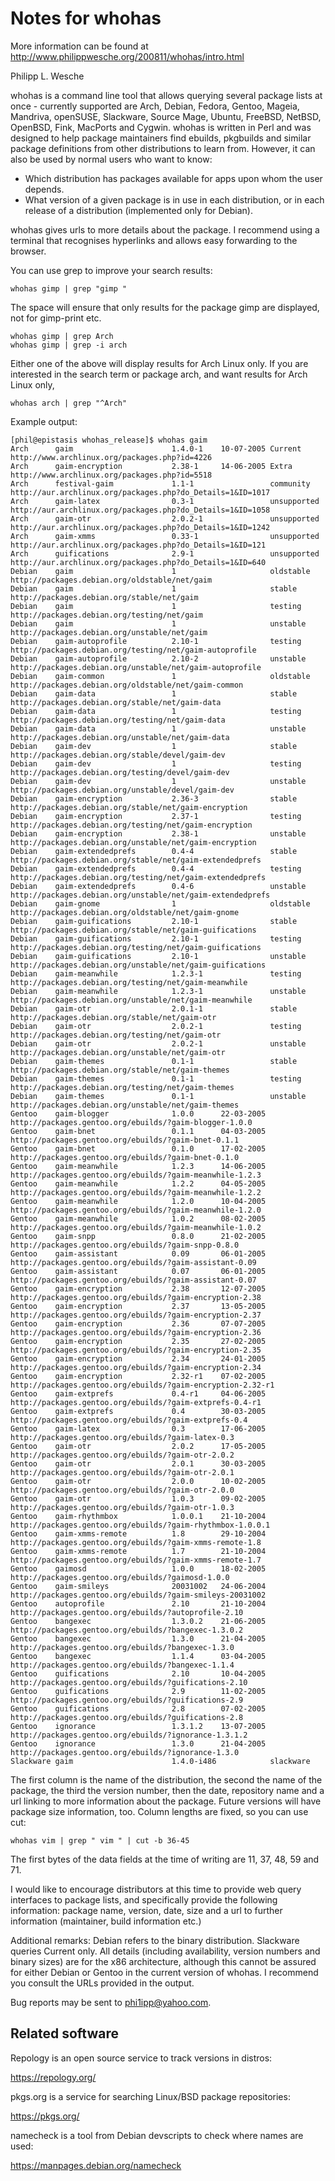 # Notes for whohas

More information can be found at http://www.philippwesche.org/200811/whohas/intro.html

Philipp L. Wesche

whohas is a command line tool that allows querying several package lists at once - currently supported are Arch, Debian, Fedora, Gentoo, Mageia, Mandriva, openSUSE, Slackware, Source Mage, Ubuntu, FreeBSD, NetBSD, OpenBSD, Fink, MacPorts and Cygwin. whohas is written in Perl and was designed to help package maintainers find ebuilds, pkgbuilds and similar package definitions from other distributions to learn from. However, it can also be used by normal users who want to know:
- Which distribution has packages available for apps upon whom the user depends.
- What version of a given package is in use in each distribution, or in each release of a distribution (implemented only for Debian).

whohas gives urls to more details about the package. I recommend using a terminal that recognises hyperlinks and allows easy forwarding to the browser.

You can use grep to improve your search results:
```
whohas gimp | grep "gimp "
```
The space will ensure that only results for the package gimp are displayed, not for gimp-print etc.
```
whohas gimp | grep Arch
whohas gimp | grep -i arch
```
Either one of the above will display results for Arch Linux only. If you are interested in the search term or package arch, and want results for Arch Linux only,
```
whohas arch | grep "^Arch"
```

Example output:
```
[phil@epistasis whohas_release]$ whohas gaim
Arch      gaim                      1.4.0-1    10-07-2005 Current     http://www.archlinux.org/packages.php?id=4226
Arch      gaim-encryption           2.38-1     14-06-2005 Extra       http://www.archlinux.org/packages.php?id=5518
Arch      festival-gaim             1.1-1                 community   http://aur.archlinux.org/packages.php?do_Details=1&ID=1017
Arch      gaim-latex                0.3-1                 unsupported http://aur.archlinux.org/packages.php?do_Details=1&ID=1058
Arch      gaim-otr                  2.0.2-1               unsupported http://aur.archlinux.org/packages.php?do_Details=1&ID=1242
Arch      gaim-xmms                 0.33-1                unsupported http://aur.archlinux.org/packages.php?do_Details=1&ID=121
Arch      guifications              2.9-1                 unsupported http://aur.archlinux.org/packages.php?do_Details=1&ID=640
Debian    gaim                      1                     oldstable   http://packages.debian.org/oldstable/net/gaim
Debian    gaim                      1                     stable      http://packages.debian.org/stable/net/gaim
Debian    gaim                      1                     testing     http://packages.debian.org/testing/net/gaim
Debian    gaim                      1                     unstable    http://packages.debian.org/unstable/net/gaim
Debian    gaim-autoprofile          2.10-1                testing     http://packages.debian.org/testing/net/gaim-autoprofile
Debian    gaim-autoprofile          2.10-2                unstable    http://packages.debian.org/unstable/net/gaim-autoprofile
Debian    gaim-common               1                     oldstable   http://packages.debian.org/oldstable/net/gaim-common
Debian    gaim-data                 1                     stable      http://packages.debian.org/stable/net/gaim-data
Debian    gaim-data                 1                     testing     http://packages.debian.org/testing/net/gaim-data
Debian    gaim-data                 1                     unstable    http://packages.debian.org/unstable/net/gaim-data
Debian    gaim-dev                  1                     stable      http://packages.debian.org/stable/devel/gaim-dev
Debian    gaim-dev                  1                     testing     http://packages.debian.org/testing/devel/gaim-dev
Debian    gaim-dev                  1                     unstable    http://packages.debian.org/unstable/devel/gaim-dev
Debian    gaim-encryption           2.36-3                stable      http://packages.debian.org/stable/net/gaim-encryption
Debian    gaim-encryption           2.37-1                testing     http://packages.debian.org/testing/net/gaim-encryption
Debian    gaim-encryption           2.38-1                unstable    http://packages.debian.org/unstable/net/gaim-encryption
Debian    gaim-extendedprefs        0.4-4                 stable      http://packages.debian.org/stable/net/gaim-extendedprefs
Debian    gaim-extendedprefs        0.4-4                 testing     http://packages.debian.org/testing/net/gaim-extendedprefs
Debian    gaim-extendedprefs        0.4-6                 unstable    http://packages.debian.org/unstable/net/gaim-extendedprefs
Debian    gaim-gnome                1                     oldstable   http://packages.debian.org/oldstable/net/gaim-gnome
Debian    gaim-guifications         2.10-1                stable      http://packages.debian.org/stable/net/gaim-guifications
Debian    gaim-guifications         2.10-1                testing     http://packages.debian.org/testing/net/gaim-guifications
Debian    gaim-guifications         2.10-1                unstable    http://packages.debian.org/unstable/net/gaim-guifications
Debian    gaim-meanwhile            1.2.3-1               testing     http://packages.debian.org/testing/net/gaim-meanwhile
Debian    gaim-meanwhile            1.2.3-1               unstable    http://packages.debian.org/unstable/net/gaim-meanwhile
Debian    gaim-otr                  2.0.1-1               stable      http://packages.debian.org/stable/net/gaim-otr
Debian    gaim-otr                  2.0.2-1               testing     http://packages.debian.org/testing/net/gaim-otr
Debian    gaim-otr                  2.0.2-1               unstable    http://packages.debian.org/unstable/net/gaim-otr
Debian    gaim-themes               0.1-1                 stable      http://packages.debian.org/stable/net/gaim-themes
Debian    gaim-themes               0.1-1                 testing     http://packages.debian.org/testing/net/gaim-themes
Debian    gaim-themes               0.1-1                 unstable    http://packages.debian.org/unstable/net/gaim-themes
Gentoo    gaim-blogger              1.0.0      22-03-2005             http://packages.gentoo.org/ebuilds/?gaim-blogger-1.0.0
Gentoo    gaim-bnet                 0.1.1      04-03-2005             http://packages.gentoo.org/ebuilds/?gaim-bnet-0.1.1
Gentoo    gaim-bnet                 0.1.0      17-02-2005             http://packages.gentoo.org/ebuilds/?gaim-bnet-0.1.0
Gentoo    gaim-meanwhile            1.2.3      14-06-2005             http://packages.gentoo.org/ebuilds/?gaim-meanwhile-1.2.3
Gentoo    gaim-meanwhile            1.2.2      04-05-2005             http://packages.gentoo.org/ebuilds/?gaim-meanwhile-1.2.2
Gentoo    gaim-meanwhile            1.2.0      10-04-2005             http://packages.gentoo.org/ebuilds/?gaim-meanwhile-1.2.0
Gentoo    gaim-meanwhile            1.0.2      08-02-2005             http://packages.gentoo.org/ebuilds/?gaim-meanwhile-1.0.2
Gentoo    gaim-snpp                 0.8.0      21-02-2005             http://packages.gentoo.org/ebuilds/?gaim-snpp-0.8.0
Gentoo    gaim-assistant            0.09       06-01-2005             http://packages.gentoo.org/ebuilds/?gaim-assistant-0.09
Gentoo    gaim-assistant            0.07       06-01-2005             http://packages.gentoo.org/ebuilds/?gaim-assistant-0.07
Gentoo    gaim-encryption           2.38       12-07-2005             http://packages.gentoo.org/ebuilds/?gaim-encryption-2.38
Gentoo    gaim-encryption           2.37       13-05-2005             http://packages.gentoo.org/ebuilds/?gaim-encryption-2.37
Gentoo    gaim-encryption           2.36       07-07-2005             http://packages.gentoo.org/ebuilds/?gaim-encryption-2.36
Gentoo    gaim-encryption           2.35       27-02-2005             http://packages.gentoo.org/ebuilds/?gaim-encryption-2.35
Gentoo    gaim-encryption           2.34       24-01-2005             http://packages.gentoo.org/ebuilds/?gaim-encryption-2.34
Gentoo    gaim-encryption           2.32-r1    07-02-2005             http://packages.gentoo.org/ebuilds/?gaim-encryption-2.32-r1
Gentoo    gaim-extprefs             0.4-r1     04-06-2005             http://packages.gentoo.org/ebuilds/?gaim-extprefs-0.4-r1
Gentoo    gaim-extprefs             0.4        30-03-2005             http://packages.gentoo.org/ebuilds/?gaim-extprefs-0.4
Gentoo    gaim-latex                0.3        17-06-2005             http://packages.gentoo.org/ebuilds/?gaim-latex-0.3
Gentoo    gaim-otr                  2.0.2      17-05-2005             http://packages.gentoo.org/ebuilds/?gaim-otr-2.0.2
Gentoo    gaim-otr                  2.0.1      30-03-2005             http://packages.gentoo.org/ebuilds/?gaim-otr-2.0.1
Gentoo    gaim-otr                  2.0.0      10-02-2005             http://packages.gentoo.org/ebuilds/?gaim-otr-2.0.0
Gentoo    gaim-otr                  1.0.3      09-02-2005             http://packages.gentoo.org/ebuilds/?gaim-otr-1.0.3
Gentoo    gaim-rhythmbox            1.0.0.1    21-10-2004             http://packages.gentoo.org/ebuilds/?gaim-rhythmbox-1.0.0.1
Gentoo    gaim-xmms-remote          1.8        29-10-2004             http://packages.gentoo.org/ebuilds/?gaim-xmms-remote-1.8
Gentoo    gaim-xmms-remote          1.7        21-10-2004             http://packages.gentoo.org/ebuilds/?gaim-xmms-remote-1.7
Gentoo    gaimosd                   1.0.0      18-02-2005             http://packages.gentoo.org/ebuilds/?gaimosd-1.0.0
Gentoo    gaim-smileys              20031002   24-06-2004             http://packages.gentoo.org/ebuilds/?gaim-smileys-20031002
Gentoo    autoprofile               2.10       21-10-2004             http://packages.gentoo.org/ebuilds/?autoprofile-2.10
Gentoo    bangexec                  1.3.0.2    21-06-2005             http://packages.gentoo.org/ebuilds/?bangexec-1.3.0.2
Gentoo    bangexec                  1.3.0      21-04-2005             http://packages.gentoo.org/ebuilds/?bangexec-1.3.0
Gentoo    bangexec                  1.1.4      03-04-2005             http://packages.gentoo.org/ebuilds/?bangexec-1.1.4
Gentoo    guifications              2.10       10-04-2005             http://packages.gentoo.org/ebuilds/?guifications-2.10
Gentoo    guifications              2.9        11-02-2005             http://packages.gentoo.org/ebuilds/?guifications-2.9
Gentoo    guifications              2.8        07-02-2005             http://packages.gentoo.org/ebuilds/?guifications-2.8
Gentoo    ignorance                 1.3.1.2    13-07-2005             http://packages.gentoo.org/ebuilds/?ignorance-1.3.1.2
Gentoo    ignorance                 1.3.0      21-04-2005             http://packages.gentoo.org/ebuilds/?ignorance-1.3.0
Slackware gaim                      1.4.0-i486            slackware
```

The first column is the name of the distribution, the second the name of the package, the third the version number, then the date, repository name and a url linking to more information about the package. Future versions will have package size information, too. Column lengths are fixed, so you can use cut:
```
whohas vim | grep " vim " | cut -b 36-45
```

The first bytes of the data fields at the time of writing are 11, 37, 48, 59 and 71.

I would like to encourage distributors at this time to provide web query interfaces to package lists, and specifically provide the following information: package name, version, date, size and a url to further information (maintainer, build information etc.)

Additional remarks: Debian refers to the binary distribution. Slackware queries Current only. All details (including availability, version numbers and binary sizes) are for the x86 architecture, although this cannot be assured for either Debian or Gentoo in the current version of whohas. I recommend you consult the URLs provided in the output.

Bug reports may be sent to phi1ipp@yahoo.com.



## Related software

Repology is an open source service to track versions in distros:

https://repology.org/

pkgs.org is a service for searching Linux/BSD package repositories:

https://pkgs.org/

namecheck is a tool from Debian devscripts to check where names are used:

https://manpages.debian.org/namecheck
